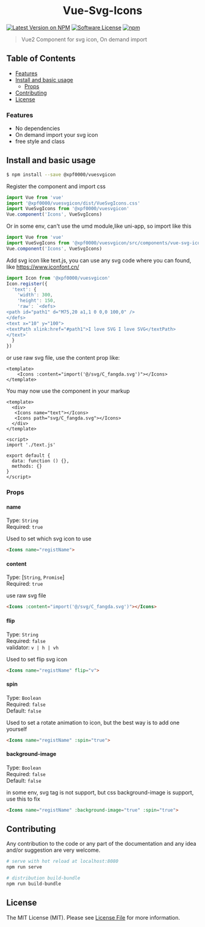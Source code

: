 <h1 align="center">Vue-Svg-Icons</h1>

[![Latest Version on NPM](https://img.shields.io/npm/v/@xpf0000/vuesvgicon.svg?style=flat-square)](https://npmjs.com/package/@xpf0000/vuesvgicon)
[![Software License](https://img.shields.io/badge/license-MIT-brightgreen.svg?style=flat-square)](LICENSE.md)
[![npm](https://img.shields.io/npm/dt/@xpf0000/vuesvgicon.svg?style=flat-square)](https://www.npmjs.com/package/@xpf0000/vuesvgicon)

> Vue2 Component for svg icon, On demand import


## Table of Contents

* [Features](#features)
* [Install and basic usage](#install-and-basic-usage)
  * [Props](#props)
* [Contributing](#contributing)
* [License](#license)

### Features

* No dependencies
* On demand import your svg icon
* free style and class

## Install and basic usage

```bash
$ npm install --save @xpf0000/vuesvgicon
```


Register the component and import css

```js
import Vue from 'vue'
import '@xpf0000/vuesvgicon/dist/VueSvgIcons.css'
import VueSvgIcons from '@xpf0000/vuesvgicon'
Vue.component('Icons', VueSvgIcons)
```

Or in some env, can't use the umd module,like uni-app, so import like this

```js
import Vue from 'vue'
import VueSvgIcons from '@xpf0000/vuesvgicon/src/components/vue-svg-icons'
Vue.component('Icons', VueSvgIcons)
```

Add svg icon like text.js, you can use any svg code where you can found, like
https://www.iconfont.cn/

```js
import Icon from '@xpf0000/vuesvgicon'
Icon.register({
  'text': {
    'width': 300,
    'height': 150,
    'raw': `<defs>
<path id="path1" d="M75,20 a1,1 0 0,0 100,0" />
</defs>
<text x="10" y="100">
<textPath xlink:href="#path1">I love SVG I love SVG</textPath>
</text>`
  }
})
```

or use raw svg file, use the content prop like:
```vue
<template>
    <Icons :content="import('@/svg/C_fangda.svg')"></Icons>
</template>
```

You may now use the component in your markup

```vue
<template>
  <div>
   <Icons name="text"></Icons>
   <Icons path="svg/C_fangda.svg"></Icons>
  </div>
</template>

<script>
import './text.js'

export default {
  data: function () {},
  methods: {}
}
</script>
```

### Props

#### name
Type: `String`<br>
Required: `true`<br>

Used to set which svg icon to use

```html
<Icons name="registName">
```

#### content
Type: [`String`, `Promise`]<br>
Required: `true`<br>

use raw svg file

```html
<Icons :content="import('@/svg/C_fangda.svg')"></Icons>
```

#### flip
Type: `String`<br>
Required: `false`<br>
validator: `v | h | vh`

Used to set flip svg icon

```html
<Icons name="registName" flip="v">
```

#### spin
Type: `Boolean`<br>
Required: `false`<br>
Default: `false`

Used to set a rotate animation to icon, but the best way is to add one yourself

```html
<Icons name="registName" :spin="true">
```

#### background-image
Type: `Boolean`<br>
Required: `false`<br>
Default: `false`

in some env, svg tag is not support, but css background-image is support, use this to fix

```html
<Icons name="registName" :background-image="true" :spin="true">
```

## Contributing

Any contribution to the code or any part of the documentation and any idea and/or suggestion are very welcome.

``` bash
# serve with hot reload at localhost:8080
npm run serve

# distribution build-bundle
npm run build-bundle
```

## License

The MIT License (MIT). Please see [License File](LICENSE) for more information.
